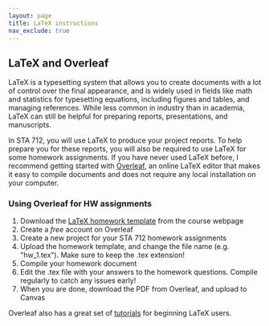 ```yaml
---
layout: page
title: LaTeX instructions
nav_exclude: true
---
```


## LaTeX and Overleaf

LaTeX is a typesetting system that allows you to create documents with a lot of control over the final appearance, and is widely used in fields like math and statistics for typesetting equations, including figures and tables, and managing references. While less common in industry than in academia, LaTeX can still be helpful for preparing reports, presentations, and manuscripts.

In STA 712, you will use LaTeX to produce your project reports. To help prepare you for these reports, you will also be required to use LaTeX for some homework assignments. If you have never used LaTeX before, I recommend getting started with [Overleaf](https://www.overleaf.com/), an online LaTeX editor that makes it easy to compile documents and does not require any local installation on your computer.

### Using Overleaf for HW assignments

1. Download the [LaTeX homework template](https://sta711-s24.github.io/homework/hw_template.tex) from the course webpage
2. Create a *free* account on Overleaf
3. Create a new project for your STA 712 homework assignments
4. Upload the homework template, and change the file name (e.g. "hw_1.tex"). Make sure to keep the .tex extension!
5. Compile your homework document
6. Edit the .tex file with your answers to the homework questions. Compile regularly to catch any issues early!
7. When you are done, download the PDF from Overleaf, and upload to Canvas

Overleaf also has a great set of [tutorials](https://www.overleaf.com/learn/latex/Tutorials) for beginning LaTeX users.